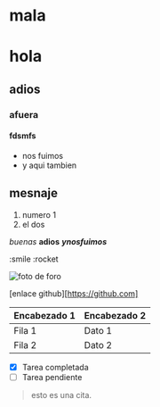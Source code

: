 # mala
# hola
## adios
### afuera
####  fdsmfs

- nos fuimos
- y aqui tambien

## mesnaje

1. numero 1
2. el dos

*buenas* **adios**
***ynosfuimos***

:smile
:rocket

![foto de foro](https://ugremprendedora.ugr.es/wp-content/uploads/2020/09/foro.png)

[enlace github][https://github.com]

| Encabezado 1 | Encabezado 2 |
|--------------|--------------|
| Fila 1       | Dato 1       |
| Fila 2       | Dato 2       |

- [x] Tarea completada
- [ ] Tarea pendiente

> esto es una cita.